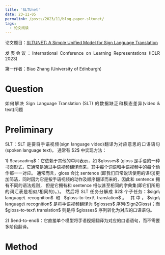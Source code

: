 ```yaml
---
title: 'SLTUnet'
date: 23-11-05
permalink: /posts/2023/11/blog-paper-sltunet/
tags:
  - 论文阅读
---
```


<p style="text-align:justify; text-justify:inter-ideograph;"> 论文题目：<a href="https://openreview.net/forum?id=EBS4C77p_5S" target="_blank" title="SLTUnet">SLTUNET: A Simple Unified Model for Sign Language Translation</a></p>

<p style="text-align:justify; text-justify:inter-ideograph;">发表会议：International Conference on Learning Representations (ICLR 2023)</p>

第一作者：Biao Zhang (University of Edinburgh)

Question
===

<p style="text-align:justify; text-justify:inter-ideograph;">如何解决 Sign Language Translation (SLT) 的数据缺乏和模态差异(video & text)问题</p>

Preliminary
===
<p style="text-align:justify; text-justify:inter-ideograph;">SLT：SLT 是要将手语视频(sign language video)翻译为对应意思的口语语句(spoken language text)。
通常有 $2$ 中实现方法：</p>

<p style="text-align:justify; text-justify:inter-ideograph;">1) $cascading$：它依赖于其他的中间表示，如 $glosses$ 
(gloss 是手语的一种书面形式，它通常是通过手语视频翻译而来，其中每个词语和手语视频中的每个动作都一一对应。
通常而言，gloss 会比 sentence (即我们日常说话使用的语句)更加简洁，同时因为它是按手语视频的动作及顺序翻译而来的，因此和 sentence 拥有不同的语法规则，
但是它拥有和 sentence 相似甚至相同的字典集(即它们所用的词汇表是相似/相同的)。)。
然后将 SLT 任务分解成 $2$ 个子任务：$sign\ language\ recognition$ 和 $gloss-to-text\ translation$。
其中，$sign\ language\ recognition$ 是将手语视频翻译为 $glosses$ 序列(Sign2Gloss)；而 $gloss-to-text\ translation$ 则是将 $glosses$ 序列转化为对应的口语语句。</p>

<p style="text-align:justify; text-justify:inter-ideograph;">2) $end-to-end$：它直接单个模型将手语视频翻译为对应的口语语句，而不需要多阶段翻译。</p>

Method
===
<p style="text-align:justify; text-justify:inter-ideograph;"></p>